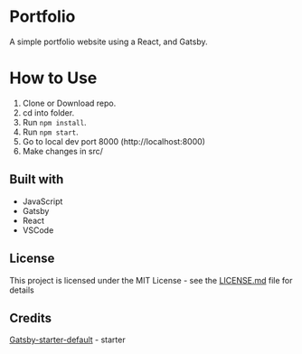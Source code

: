 # Portfolio

A simple portfolio website using a React, and Gatsby.




# How to Use
1. Clone or Download repo.
2. cd into folder.
3. Run  ``` npm install ```.
4. Run  ``` npm start ```.
5. Go to local dev port 8000 (http://localhost:8000)
6. Make changes in src/ 




## Built with

- JavaScript
- Gatsby
- React 
- VSCode


## License

This project is licensed under the MIT License - see the [LICENSE.md](LICENSE.md) file for details




## Credits


[Gatsby-starter-default](https://github.com/gatsbyjs/gatsby-starter-default) - starter
